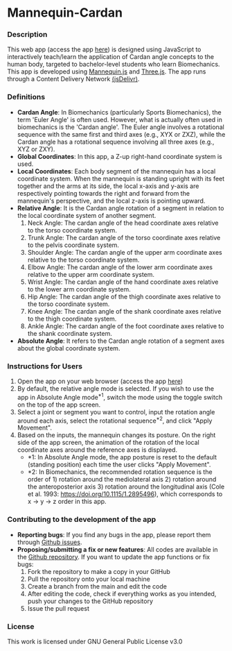 # Mannequin-Cardan
### Description
This web app (access the app [here](https://tgonjo.github.io/Mannequin-Cardan/)) is designed using JavaScript to interactively teach/learn the application of Cardan angle concepts to the human body, targeted to bachelor-level students who learn Biomechanics. 
This app is developed using [Mannequin.js](https://boytchev.github.io/mannequin.js/) and [Three.js](https://threejs.org/). The app runs through a Content Delivery Network [(jsDelivr)](https://www.jsdelivr.com/). 

### Definitions
+ **Cardan Angle**: In Biomechanics (particularly Sports Biomechanics), the term 'Euler Angle' is often used. However, what is actually often used in biomechanics is the 'Cardan angle'.
The Euler angle involves a rotational sequence with the same first and third axes (e.g., XYX or ZXZ), while the Cardan angle has a rotational sequence involving all three axes (e.g., XYZ or ZXY).
+ **Global Coordinates**: In this app, a Z-up right-hand coordinate system is used.
+ **Local Coordinates**: Each body segment of the mannequin has a local coordinate system. When the mannequin is standing upright with its feet together and the arms at its side,
the local x-axis and y-axis are respectively pointing towards the right and forward from the mannequin's perspective, and the local z-axis is pointing upward.
+ **Relative Angle**: It is the Cardan angle rotation of a segment in relation to the local coordinate system of another segment. 
  1. Neck Angle: The cardan angle of the head coordinate axes relative to the torso coordinate system.
  2. Trunk Angle: The cardan angle of the torso coordinate axes relative to the pelvis coordinate system.
  3. Shoulder Angle: The cardan angle of the upper arm coordinate axes relative to the torso coordinate system.
  4. Elbow Angle: The cardan angle of the lower arm coordinate axes relative to the upper arm coordinate system.
  5. Wrist Angle: The cardan angle of the hand coordinate axes relative to the lower arm coordinate system.
  6. Hip Angle: The cardan angle of the thigh coordinate axes relative to the torso coordinate system.
  7. Knee Angle: The cardan angle of the shank coordinate axes relative to the thigh coordinate system.
  8. Ankle Angle: The cardan angle of the foot coordinate axes relative to the shank coordinate system.
+ **Absolute Angle**: It refers to the Cardan angle rotation of a segment axes about the global coordinate system.

### Instructions for Users
1. Open the app on your web browser (access the app [here](https://tgonjo.github.io/Mannequin-Cardan/))
2. By default, the relative angle mode is selected. If you wish to use the app in Absolute Angle mode<sup>*1</sup>, switch the mode using the toggle switch on the top of the app screen.
3. Select a joint or segment you want to control, input the rotation angle around each axis, select the rotational sequence<sup>*2</sup>, and click "Apply Movement".
4. Based on the inputs, the mannequin changes its posture. On the right side of the app screen, the animation of the rotation of the local coordinate axes around the reference axes is displayed.
   * *1: In Absolute Angle mode, the app posture is reset to the default (standing position) each time the user clicks "Apply Movement".
   * *2: In Biomechanics, the recommended rotation sequence is the order of 1) rotation around the mediolateral axis 2) rotation around the anteroposterior axis 3) rotation around the longitudinal axis (Cole et al. 1993: https://doi.org/10.1115/1.2895496),
   which corresponds to x -> y -> z order in this app.

### Contributing to the development of the app
+ **Reporting bugs**: If you find any bugs in the app, please report them through [Github issues](https://github.com/tgonjo/Mannequin-Cardan/issues).
+ **Proposing/submitting a fix or new features**: All codes are available in the [Github repository](https://github.com/tgonjo/Mannequin-Cardan). If you want to update the app functions or fix bugs:
  1. Fork the repository to make a copy in your GitHub
  2. Pull the repository onto your local machine
  3. Create a branch from the main and edit the code
  4. After editing the code, check if everything works as you intended, push your changes to the GitHub repository 
  5. Issue the pull request

### License ###
This work is licensed under GNU General Public License v3.0
